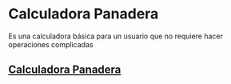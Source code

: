 # Calculadora Panadera 

Es una calculadora básica para un usuario que no requiere hacer operaciones complicadas

## [Calculadora Panadera](https://paramicrushesita.azurewebsites.net) 
